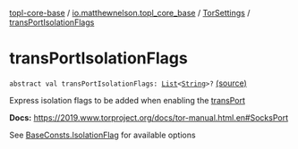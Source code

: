 [topl-core-base](../../index.md) / [io.matthewnelson.topl_core_base](../index.md) / [TorSettings](index.md) / [transPortIsolationFlags](./trans-port-isolation-flags.md)

# transPortIsolationFlags

`abstract val transPortIsolationFlags: `[`List`](https://kotlinlang.org/api/latest/jvm/stdlib/kotlin.collections/-list/index.html)`<`[`String`](https://kotlinlang.org/api/latest/jvm/stdlib/kotlin/-string/index.html)`>?` [(source)](https://github.com/05nelsonm/TorOnionProxyLibrary-Android/blob/master/topl-core-base/src/main/java/io/matthewnelson/topl_core_base/TorSettings.kt#L507)

Express isolation flags to be added when enabling the [transPort](trans-port.md)

**Docs:** https://2019.www.torproject.org/docs/tor-manual.html.en#SocksPort

See [BaseConsts.IsolationFlag](../-base-consts/-isolation-flag/index.md) for available options

